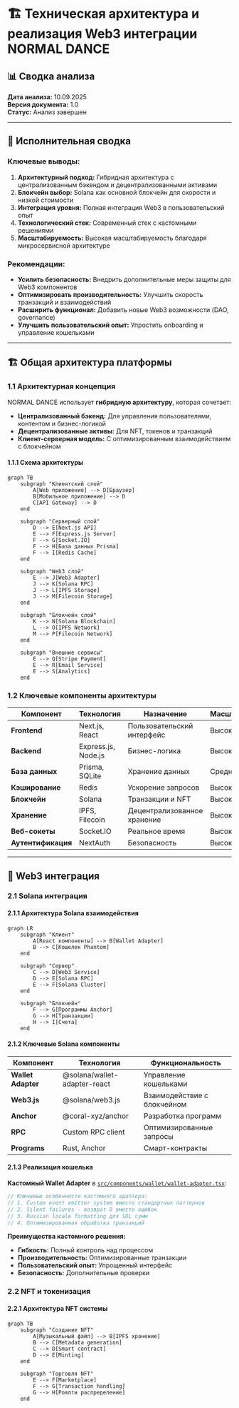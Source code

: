 
# 🏗️ Техническая архитектура и реализация Web3 интеграции NORMAL DANCE

## 📊 Сводка анализа

**Дата анализа:** 10.09.2025  
**Версия документа:** 1.0  
**Статус:** Анализ завершен

---

## 🎯 Исполнительная сводка

### Ключевые выводы:
1. **Архитектурный подход:** Гибридная архитектура с централизованным бэкендом и децентрализованными активами
2. **Блокчейн выбор:** Solana как основной блокчейн для скорости и низкой стоимости
3. **Интеграция уровня:** Полная интеграция Web3 в пользовательский опыт
4. **Технологический стек:** Современный стек с кастомными решениями
5. **Масштабируемость:** Высокая масштабируемость благодаря микросервисной архитектуре

### Рекомендации:
- **Усилить безопасность:** Внедрить дополнительные меры защиты для Web3 компонентов
- **Оптимизировать производительность:** Улучшить скорость транзакций и взаимодействий
- **Расширить функционал:** Добавить новые Web3 возможности (DAO, governance)
- **Улучшить пользовательский опыт:** Упростить onboarding и управление кошельками

---

## 🏗️ Общая архитектура платформы

### 1.1 Архитектурная концепция

NORMAL DANCE использует **гибридную архитектуру**, которая сочетает:

- **Централизованный бэкенд:** Для управления пользователями, контентом и бизнес-логикой
- **Децентрализованные активы:** Для NFT, токенов и транзакций
- **Клиент-серверная модель:** С оптимизированным взаимодействием с блокчейном

#### 1.1.1 Схема архитектуры

```mermaid
graph TB
    subgraph "Клиентский слой"
        A[Web приложение] --> D[Браузер]
        B[Мобильное приложение] --> D
        C[API Gateway] --> D
    end
    
    subgraph "Серверный слой"
        D --> E[Next.js API]
        E --> F[Express.js Server]
        F --> G[Socket.IO]
        F --> H[База данных Prisma]
        F --> I[Redis Cache]
    end
    
    subgraph "Web3 слой"
        E --> J[Web3 Adapter]
        J --> K[Solana RPC]
        J --> L[IPFS Storage]
        J --> M[Filecoin Storage]
    end
    
    subgraph "Блокчейн слой"
        K --> N[Solana Blockchain]
        L --> O[IPFS Network]
        M --> P[Filecoin Network]
    end
    
    subgraph "Внешние сервисы"
        E --> Q[Stripe Payment]
        E --> R[Email Service]
        E --> S[Analytics]
    end
```

### 1.2 Ключевые компоненты архитектуры

| Компонент | Технология | Назначение | Масштабируемость |
|-----------|------------|------------|------------------|
| **Frontend** | Next.js, React | Пользовательский интерфейс | Высокая |
| **Backend** | Express.js, Node.js | Бизнес-логика | Высокая |
| **База данных** | Prisma, SQLite | Хранение данных | Средняя |
| **Кэширование** | Redis | Ускорение запросов | Высокая |
| **Блокчейн** | Solana | Транзакции и NFT | Высокая |
| **Хранение** | IPFS, Filecoin | Децентрализованное хранение | Высокая |
| **Веб-сокеты** | Socket.IO | Реальное время | Высокая |
| **Аутентификация** | NextAuth | Безопасность | Высокая |

---

## 🔐 Web3 интеграция

### 2.1 Solana интеграция

#### 2.1.1 Архитектура Solana взаимодействия

```mermaid
graph LR
    subgraph "Клиент"
        A[React компоненты] --> B[Wallet Adapter]
        B --> C[Кошелек Phantom]
    end
    
    subgraph "Сервер"
        C --> D[Web3 Service]
        D --> E[Solana RPC]
        E --> F[Solana Cluster]
    end
    
    subgraph "Блокчейн"
        F --> G[Программы Anchor]
        G --> H[Транзакции]
        H --> I[Счета]
    end
```

#### 2.1.2 Ключевые Solana компоненты

| Компонент | Технология | Функциональность |
|-----------|------------|------------------|
| **Wallet Adapter** | @solana/wallet-adapter-react | Управление кошельками |
| **Web3.js** | @solana/web3.js | Взаимодействие с блокчейном |
| **Anchor** | @coral-xyz/anchor | Разработка программ |
| **RPC** | Custom RPC client | Оптимизированные запросы |
| **Programs** | Rust, Anchor | Смарт-контракты |

#### 2.1.3 Реализация кошелька

**Кастомный Wallet Adapter** в [`src/components/wallet/wallet-adapter.tsx`](src/components/wallet/wallet-adapter.tsx:1):

```typescript
// Ключевые особенности кастомного адаптера:
// 1. Custom event emitter system вместо стандартных паттернов
// 2. Silent failures - возврат 0 вместо ошибок
// 3. Russian locale formatting для SOL сумм
// 4. Оптимизированная обработка транзакций
```

**Преимущества кастомного решения:**
- **Гибкость:** Полный контроль над процессом
- **Производительность:** Оптимизированные транзакции
- **Пользовательский опыт:** Упрощенный интерфейс
- **Безопасность:** Дополнительные проверки

### 2.2 NFT и токенизация

#### 2.2.1 Архитектура NFT системы

```mermaid
graph TB
    subgraph "Создание NFT"
        A[Музыкальный файл] --> B[IPFS хранение]
        B --> C[Metadata generation]
        C --> D[Smart contract]
        D --> E[Minting]
    end
    
    subgraph "Торговля NFT"
        E --> F[Marketplace]
        F --> G[Transaction handling]
        G --> H[Роялти распределение]
    end